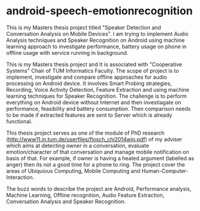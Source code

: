 android-speech-emotionrecognition
=================================

This is my Masters thesis project titled "Speaker Detection and Conversation Analysis on Mobile Devices". I am trying to implement Audio Analysis techniques and Speaker Recognition on Android using machine learning approach to investigate performance, battery usage on phone in offline usage with service running in background.

This is my Masters thesis project and It is associated with "Cooperative Systems" Chair of TUM Informatics Faculty. The scope of project is to implement, investigate and compare offline approaches for audio processing on Android device. It involves Smart Probing strategies, Recording, Voice Activity Detection, Feature Extraction and using machine learning techniques for Speaker Recognition. The challenge is to perform everything on Android device without Internet and then investiagate on performance, feasibility and battery consumption. Then comparison needs to be made if extracted features are sent to Server which is already functional.

This thesis project serves as one of the module of PhD research (http://www11.in.tum.de/userfiles/flosch_chi2014wip.pdf) of my adviser which aims at detecting owner in a conversation, evaluate emotion/character of that conversation and manage mobile notification on basis of that. For example, if owner is having a heated argument (labelled as anger) then its not a good time for a phone to ring. The project cover the areas of Ubiquious Computing, Mobile Computing and Human-Computer-Interaction. 

The buzz words to describe the project are Android, Performance analysis, Machine Learning, Offline recognition, Audio Feature Extraction, Conversation Analysis and Speaker Recognition. 
